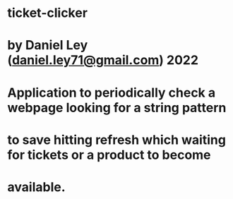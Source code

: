 # ticket-clicker
#
# by Daniel Ley (daniel.ley71@gmail.com) 2022
#
# Application to periodically check a webpage looking for a string pattern
# to save hitting refresh which waiting for tickets or a product to become 
# available.
